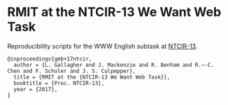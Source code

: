 # RMIT at the NTCIR-13 We Want Web Task

Reproducibility scripts for the WWW English subtask at [NTCIR-13][1].

    @inproceedings{gmb+17ntcir,
      author = {L. Gallagher and J. Mackenzie and R. Benham and R.~-C. Chen and F. Scholer and J. S. Culpepper},
      title = {RMIT at the {NTCIR-13 We Want Web Task}},
      booktitle = {Proc. NTCIR-13},
      year = {2017},
    }

[1]: http://research.nii.ac.jp/ntcir/workshop/OnlineProceedings13/NTCIR/toc_ntcir.html

